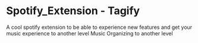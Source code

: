 # Spotify_Extension - Tagify
A cool spotify extension to be able to experience new features and get your music experience to another level
Music Organizing to another level
